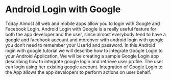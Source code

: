 # Android Login with Google

Today Almost all web and mobile apps allow you to login with Google and Facebook Login. Android Login with Google is a really useful feature for both the app developer and the user, since almost everybody tend to have a google and facebook account and moreover with android login with google you don’t need to remember your UserId and password.
In this Android login with google tutorial we will describe how to integrate Google Login to your Android Application,
We will be creating a sample Google Login app describing how to integrate google login and retrieve user profile. The user can login using her existing google account. Integration of Google Login to the App allows the app developers to perform actions on user behalf.
